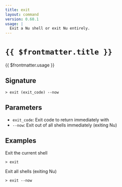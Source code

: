 ```yaml
---
title: exit
layout: command
version: 0.60.1
usage: |
  Exit a Nu shell or exit Nu entirely.
---
```


# `{{ $frontmatter.title }}`

<div style='white-space: pre-wrap;'>{{ $frontmatter.usage }}</div>

## Signature

```> exit (exit_code) --now```

## Parameters

 -  `exit_code`: Exit code to return immediately with
 -  `--now`: Exit out of all shells immediately (exiting Nu)

## Examples

Exit the current shell
```shell
> exit
```

Exit all shells (exiting Nu)
```shell
> exit --now
```
